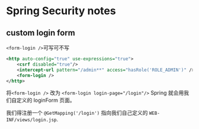 # Spring Security notes

## custom login form

`<form-login />`可写可不写

```xml
<http auto-config="true" use-expressions="true">
    <csrf disabled="true"/>
    <intercept-url pattern="/admin**" access="hasRole('ROLE_ADMIN')" />
    <form-login />
</http>
```

将`<form-login />` 改为 `<form-login login-page="/login"/>` Spring 就会用我们自定义的 loginForm 页面。

我们得注册一个 `@GetMapping('/login')` 指向我们自己定义的 `WEB-INF/views/login.jsp`.
